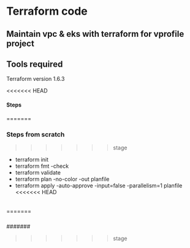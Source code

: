 # Terraform code

## Maintain vpc & eks with terraform for vprofile project

## Tools required
Terraform version 1.6.3

<<<<<<< HEAD
#### Steps
=======
### Steps from scratch
>>>>>>> stage
* terraform init
* terraform fmt -check
* terraform validate
* terraform plan -no-color -out planfile 
* terraform apply -auto-approve -input=false -parallelism=1 planfile
<<<<<<< HEAD
######
######
=======
#####
#######
>>>>>>> stage

